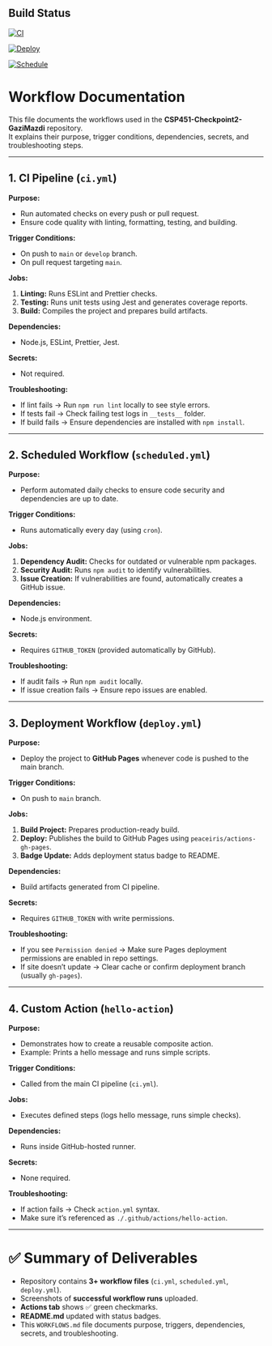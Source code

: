 ## Build Status

[![CI](https://github.com/GaziMazdi/CSP451-Checkpoint2-GaziMazdi/actions/workflows/ci.yml/badge.svg)](https://github.com/GaziMazdi/CSP451-Checkpoint2-GaziMazdi/actions/workflows/ci.yml)

[![Deploy](https://github.com/GaziMazdi/CSP451-Checkpoint2-GaziMazdi/actions/workflows/deploy.yml/badge.svg)](https://github.com/GaziMazdi/CSP451-Checkpoint2-GaziMazdi/actions/workflows/deploy.yml)

[![Schedule](https://github.com/GaziMazdi/CSP451-Checkpoint2-GaziMazdi/actions/workflows/scheduled.yml/badge.svg)](https://github.com/GaziMazdi/CSP451-Checkpoint2-GaziMazdi/actions/workflows/scheduled.yml)

# Workflow Documentation

This file documents the workflows used in the **CSP451-Checkpoint2-GaziMazdi** repository.  
It explains their purpose, trigger conditions, dependencies, secrets, and troubleshooting steps.

---

## 1. CI Pipeline (`ci.yml`)

**Purpose:**  
- Run automated checks on every push or pull request.  
- Ensure code quality with linting, formatting, testing, and building.  

**Trigger Conditions:**  
- On push to `main` or `develop` branch.  
- On pull request targeting `main`.

**Jobs:**  
1. **Linting:** Runs ESLint and Prettier checks.  
2. **Testing:** Runs unit tests using Jest and generates coverage reports.  
3. **Build:** Compiles the project and prepares build artifacts.  

**Dependencies:**  
- Node.js, ESLint, Prettier, Jest.  

**Secrets:**  
- Not required.  

**Troubleshooting:**  
- If lint fails → Run `npm run lint` locally to see style errors.  
- If tests fail → Check failing test logs in `__tests__` folder.  
- If build fails → Ensure dependencies are installed with `npm install`.

---

## 2. Scheduled Workflow (`scheduled.yml`)

**Purpose:**  
- Perform automated daily checks to ensure code security and dependencies are up to date.  

**Trigger Conditions:**  
- Runs automatically every day (using `cron`).  

**Jobs:**  
1. **Dependency Audit:** Checks for outdated or vulnerable npm packages.  
2. **Security Audit:** Runs `npm audit` to identify vulnerabilities.  
3. **Issue Creation:** If vulnerabilities are found, automatically creates a GitHub issue.  

**Dependencies:**  
- Node.js environment.  

**Secrets:**  
- Requires `GITHUB_TOKEN` (provided automatically by GitHub).  

**Troubleshooting:**  
- If audit fails → Run `npm audit` locally.  
- If issue creation fails → Ensure repo issues are enabled.  

---

## 3. Deployment Workflow (`deploy.yml`)

**Purpose:**  
- Deploy the project to **GitHub Pages** whenever code is pushed to the main branch.  

**Trigger Conditions:**  
- On push to `main` branch.  

**Jobs:**  
1. **Build Project:** Prepares production-ready build.  
2. **Deploy:** Publishes the build to GitHub Pages using `peaceiris/actions-gh-pages`.  
3. **Badge Update:** Adds deployment status badge to README.  

**Dependencies:**  
- Build artifacts generated from CI pipeline.  

**Secrets:**  
- Requires `GITHUB_TOKEN` with write permissions.  

**Troubleshooting:**  
- If you see `Permission denied` → Make sure Pages deployment permissions are enabled in repo settings.  
- If site doesn’t update → Clear cache or confirm deployment branch (usually `gh-pages`).  

---

## 4. Custom Action (`hello-action`)

**Purpose:**  
- Demonstrates how to create a reusable composite action.  
- Example: Prints a hello message and runs simple scripts.  

**Trigger Conditions:**  
- Called from the main CI pipeline (`ci.yml`).  

**Jobs:**  
- Executes defined steps (logs hello message, runs simple checks).  

**Dependencies:**  
- Runs inside GitHub-hosted runner.  

**Secrets:**  
- None required.  

**Troubleshooting:**  
- If action fails → Check `action.yml` syntax.  
- Make sure it’s referenced as `./.github/actions/hello-action`.  

---

# ✅ Summary of Deliverables

- Repository contains **3+ workflow files** (`ci.yml`, `scheduled.yml`, `deploy.yml`).  
- Screenshots of **successful workflow runs** uploaded.  
- **Actions tab** shows ✅ green checkmarks.  
- **README.md** updated with status badges.  
- This `WORKFLOWS.md` file documents purpose, triggers, dependencies, secrets, and troubleshooting.  
